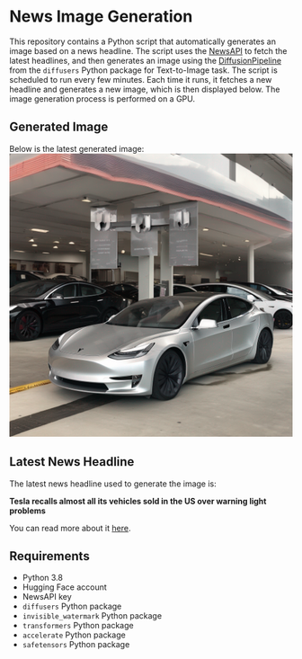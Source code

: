 # News Image Generation
This repository contains a Python script that automatically generates an image based on a news headline. The script uses the [NewsAPI](https://newsapi.org/) to fetch the latest headlines, and then generates an image using the [DiffusionPipeline](https://github.com/huggingface/diffusers) from the `diffusers` Python package for Text-to-Image task.
The script is scheduled to run every few minutes. Each time it runs, it fetches a new headline and generates a new image, which is then displayed below. The image generation process is performed on a GPU.

## Generated Image
Below is the latest generated image:
![Generated Image](image.png)

## Latest News Headline
The latest news headline used to generate the image is:

**Tesla recalls almost all its vehicles sold in the US over warning light problems**

You can read more about it [here](https://news.google.com/rss/articles/CBMiV2h0dHBzOi8vd3d3LnRoZWd1YXJkaWFuLmNvbS90ZWNobm9sb2d5LzIwMjQvZmViLzAyL3Rlc2xhLXJlY2FsbC13YXJuaW5nLWxpZ2h0LWZvbnQtc2l6ZdIBV2h0dHBzOi8vYW1wLnRoZWd1YXJkaWFuLmNvbS90ZWNobm9sb2d5LzIwMjQvZmViLzAyL3Rlc2xhLXJlY2FsbC13YXJuaW5nLWxpZ2h0LWZvbnQtc2l6ZQ?oc=5).

## Requirements
- Python 3.8
- Hugging Face account
- NewsAPI key
- `diffusers` Python package
- `invisible_watermark` Python package
- `transformers` Python package
- `accelerate` Python package
- `safetensors` Python package
